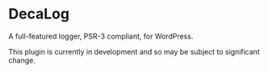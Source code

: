 # DecaLog

A full-featured logger, PSR-3 compliant, for WordPress.


This plugin is currently in development and so may be subject to significant change.